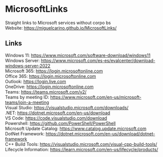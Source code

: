 # MicrosoftLinks
Straight links to Microsoft services without corpo bs\
Website: https://miguelcarino.github.io/MicrosoftLinks/

Links
-
Windows 11: https://www.microsoft.com/software-download/windows11  
Windows Server: https://www.microsoft.com/es-es/evalcenter/download-windows-server-2022  
Microsoft 365: https://login.microsoftonline.com  
Office 365: https://login.microsoftonline.com  
Outlook: https://login.live.com  
OneDrive: https://login.microsoftonline.com  
Teams: https://teams.microsoft.com/v2/  
Teams by meeting ID: https://www.microsoft.com/en-us/microsoft-teams/join-a-meeting  
Visual Studio: https://visualstudio.microsoft.com/downloads/  
.NET: https://dotnet.microsoft.com/en-us/download  
VS Code: https://code.visualstudio.com/download  
Powershell: https://github.com/PowerShell/PowerShell  
Microsoft Update Catalog: https://www.catalog.update.microsoft.com  
DotNet Framework: https://dotnet.microsoft.com/en-us/download/dotnet-framework  
C++ Build Tools: https://visualstudio.microsoft.com/visual-cpp-build-tools/  
Lifecycle Information: https://learn.microsoft.com/en-us/lifecycle/products/  
